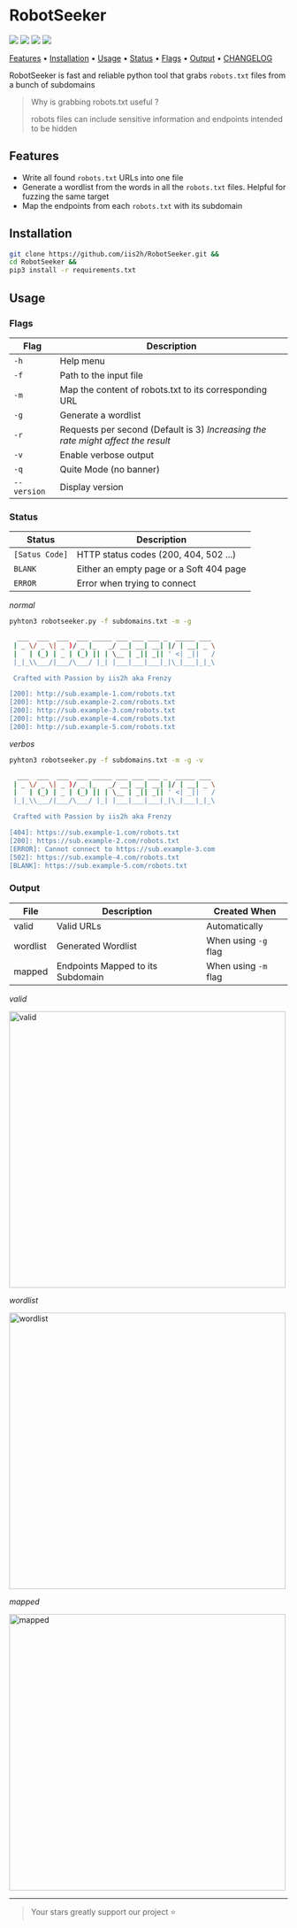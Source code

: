 # RobotSeeker

<p>
  <a href="https://opensource.org/licenses/MIT"><img src="https://img.shields.io/github/license/iis2h/RobotSeeker.svg"></a>
  <a href="https://github.com/iis2h/RobotSeeker/releases"><img src="https://img.shields.io/github/v/tag/iis2h/RobotSeeker?label=version"></a>
  <a href="https://www.python.org"><img src="https://img.shields.io/github/languages/top/iis2h/RobotSeeker?color=15E245"></a>
  <a href="https://github.com/iis2h/RobotSeeker/issues"><img src="https://img.shields.io/badge/contributes-welcome-blue"></a>
</p>

<p>
  <a href="#features">Features</a> •
  <a href="#installation">Installation</a> •
  <a href="#usage">Usage</a> •
  <a href="#status">Status</a> •
  <a href="#flags">Flags</a> •
  <a href="#output">Output</a> •
  <a href="https://raw.githubusercontent.com/iis2h/RobotSeeker/main/CHANGELOG.txt" target="_blank">CHANGELOG</a>
</p>


RobotSeeker is fast and reliable python tool that grabs `robots.txt` files from a bunch of subdomains

> Why is grabbing robots.txt useful ?
>
> robots files can include sensitive information and endpoints intended to be hidden

## Features

* Write all found `robots.txt` URLs into one file
* Generate a wordlist from the words in all the `robots.txt` files. Helpful for fuzzing the same target
* Map the endpoints from each `robots.txt` with its subdomain

## Installation

```bash
git clone https://github.com/iis2h/RobotSeeker.git &&
cd RobotSeeker &&
pip3 install -r requirements.txt
```

## Usage
### Flags
| Flag | Description
|---|---|
| `-h` | Help menu |
| `-f` | Path to the input file |
| `-m` | Map the content of robots.txt to its corresponding URL |
| `-g` | Generate a wordlist |
| `-r` | Requests per second (Default is 3) *Increasing the rate might affect the result* |
| `-v` | Enable verbose output |
| `-q` | Quite Mode (no banner) |
| `--version` | Display version |

### Status

| Status | Description |
|---|---|
| `[Satus Code]` | HTTP status codes (200, 404, 502 ...) |
| `BLANK` | Either an empty page or a Soft 404 page |
| `ERROR` | Error when trying to connect |

*normal*
```bash
pyhton3 robotseeker.py -f subdomains.txt -m -g
```
```bash
  ___  ___  ___  ___ _____ ___ ___ ___ _  _____ ___
 | _ \/ _ \| _ )/ _ |_   _/ __| __| __| |/ | __| _ \
 |   | (_) | _ | (_) || | \__ | _|| _|| ' <| _||   /
 |_|_\\___/|___/\___/ |_| |___|___|___|_|\_|___|_|_\

 Crafted with Passion by iis2h aka Frenzy

[200]: http://sub.example-1.com/robots.txt
[200]: http://sub.example-2.com/robots.txt
[200]: http://sub.example-3.com/robots.txt
[200]: http://sub.example-4.com/robots.txt
[200]: http://sub.example-5.com/robots.txt
```

*verbos*
```bash
pyhton3 robotseeker.py -f subdomains.txt -m -g -v
```
```bash
  ___  ___  ___  ___ _____ ___ ___ ___ _  _____ ___
 | _ \/ _ \| _ )/ _ |_   _/ __| __| __| |/ | __| _ \
 |   | (_) | _ | (_) || | \__ | _|| _|| ' <| _||   /
 |_|_\\___/|___/\___/ |_| |___|___|___|_|\_|___|_|_\

 Crafted with Passion by iis2h aka Frenzy

[404]: https://sub.example-1.com/robots.txt
[200]: https://sub.example-2.com/robots.txt
[ERROR]: Cannot connect to https://sub.example-3.com
[502]: https://sub.example-4.com/robots.txt
[BLANK]: https://sub.example-5.com/robots.txt
```


### Output
| File | Description | Created When |
|---|---|---|
| valid | Valid URLs | Automatically |
| wordlist | Generated Wordlist | When using `-g` flag |
| mapped | Endpoints Mapped to its Subdomain | When using `-m` flag |

*valid*
<p><img width="500" alt="valid" src="https://github.com/iis2h/RobotSeeker/assets/43062742/4117d68f-21c3-48b9-abac-2370784f2fde"></p>

*wordlist*
<p><img width="500" alt="wordlist" src="https://github.com/iis2h/RobotSeeker/assets/43062742/061146ee-5fa3-4953-9803-09863e14bd2c"></p>

*mapped*
<p><img width="500" alt="mapped" src="https://github.com/iis2h/RobotSeeker/assets/43062742/db0f385f-583f-495d-a8c0-6a6206411b9f"></p>

---
> Your stars greatly support our project ⭐ 
